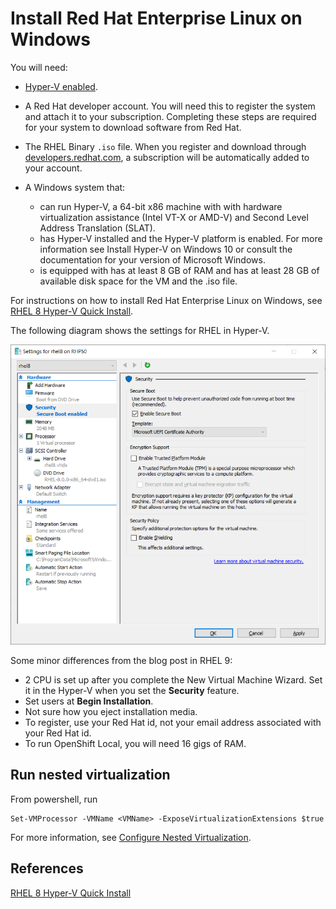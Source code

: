 # Install Red Hat Enterprise Linux on Windows

You will need:

- [Hyper-V enabled](https://learn.microsoft.com/en-us/virtualization/hyper-v-on-windows/quick-start/enable-hyper-v).
- A Red Hat developer account. You will need this to register the system and attach it to your subscription. Completing these steps are required for your system to download software from Red Hat.
- The RHEL Binary `.iso` file. When you register and download through [developers.redhat.com](https://developers.redhat.com/products/rhel/download), a subscription will be automatically added to your account.
- A Windows system that:

    - can run Hyper-V, a 64-bit x86 machine with with hardware virtualization assistance (Intel VT-X or AMD-V) and Second Level Address Translation (SLAT).
    - has Hyper-V installed and the Hyper-V platform is enabled. For more information see Install Hyper-V on Windows 10 or consult the documentation for your version of Microsoft Windows. 
    - is equipped with has at least 8 GB of RAM and has at least 28 GB of available disk space for the VM and the .iso file.

For instructions on how to install Red Hat Enterprise Linux on Windows, see [RHEL 8 Hyper-V Quick Install](https://developers.redhat.com/rhel8/install-rhel8-hyperv#).

The following diagram shows the settings for RHEL in Hyper-V.

![rhel on hyper-v](./media/pastedimage0.png)

Some minor differences from the blog post in RHEL 9:

- 2 CPU is set up after you complete the New Virtual Machine Wizard. Set it in the Hyper-V when you set the **Security** feature.
- Set users at **Begin Installation**.
- Not sure how you eject installation media.
- To register, use your Red Hat id, not your email address associated with your Red Hat id.
- To run OpenShift Local, you will need 16 gigs of RAM.

## Run nested virtualization

From powershell, run

```
Set-VMProcessor -VMName <VMName> -ExposeVirtualizationExtensions $true
```

For more information, see [Configure Nested Virtualization](https://learn.microsoft.com/en-us/virtualization/hyper-v-on-windows/user-guide/nested-virtualization#configure-nested-virtualization).

## References

[RHEL 8 Hyper-V Quick Install](https://developers.redhat.com/rhel8/install-rhel8-hyperv#)
